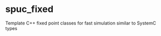 spuc_fixed
==========

Template C++ fixed point classes for fast simulation similar to SystemC types 
